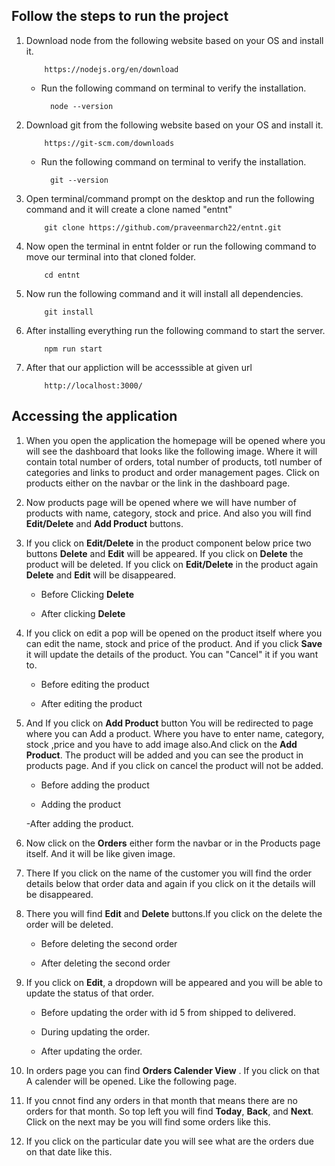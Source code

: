 ## **Follow the steps to run the project**

1.  Download node from the following website based on your OS and install it.

            https://nodejs.org/en/download

    - Run the following command on terminal to verify the installation.

            node --version

2.  Download git from the following website based on your OS and install it.

            https://git-scm.com/downloads

    - Run the following command on terminal to verify the installation.

            git --version

3.  Open terminal/command prompt on the desktop and run the following command and it will create a clone named "entnt"

            git clone https://github.com/praveenmarch22/entnt.git

4.  Now open the terminal in entnt folder or run the following command to move our terminal into that cloned folder.

            cd entnt

5.  Now run the following command and it will install all dependencies.

            git install

6.  After installing everything run the following command to start the server.

            npm run start

7.  After that our appliction will be accesssible at given url

            http://localhost:3000/

## **Accessing the application**

1. When you open the application the homepage will be opened where you will see the dashboard that looks like the following image. Where it will contain total number of orders, total number of products, totl number of categories and links to product and order management pages. Click on products either on the navbar or the link in the dashboard page.

2. Now products page will be opened where we will have number of products with name, category, stock and price. And also you will find **Edit/Delete** and **Add Product** buttons.

3. If you click on **Edit/Delete** in the product component below price two buttons **Delete** and **Edit** will be appeared. If you click on **Delete** the product will be deleted. If you click on **Edit/Delete** in the product again **Delete** and **Edit** will be disappeared.

   - Before Clicking **Delete**

   - After clicking **Delete**

4. If you click on edit a pop will be opened on the product itself where you can edit the name, stock and price of the product. And if you click **Save** it will update the details of the product. You can "Cancel" it if you want to.

   - Before editing the product

   - After editing the product

5. And If you click on **Add Product** button You will be redirected to page where you can Add a product. Where you have to enter name, category, stock ,price and you have to add image also.And click on the **Add Product**. The product will be added and you can see the product in products page. And if you click on cancel the product will not be added.

   - Before adding the product

   - Adding the product

   -After adding the product.

6. Now click on the **Orders** either form the navbar or in the Products page itself. And it will be like given image.

7. There If you click on the name of the customer you will find the order details below that order data and again if you click on it the details will be disappeared.

8. There you will find **Edit** and **Delete** buttons.If you click on the delete the order will be deleted.

   - Before deleting the second order

   - After deleting the second order

9. If you click on **Edit**, a dropdown will be appeared and you will be able to update the status of that order.

   - Before updating the order with id 5 from shipped to delivered.

   - During updating the order.

   - After updating the order.

10. In orders page you can find **Orders Calender View** . If you click on that A calender will be opened. Like the following page.

11. If you cnnot find any orders in that month that means there are no orders for that month. So top left you will find **Today**, **Back**, and **Next**. Click on the next may be you will find some orders like this.

12. If you click on the particular date you will see what are the orders due on that date like this.
